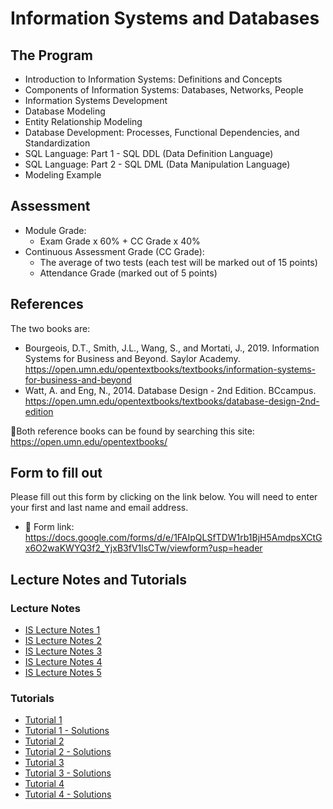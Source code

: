 # Information Systems and Databases
## The Program
- Introduction to Information Systems: Definitions and Concepts
- Components of Information Systems: Databases, Networks, People
- Information Systems Development
- Database Modeling
- Entity Relationship Modeling
- Database Development: Processes, Functional Dependencies, and Standardization
- SQL Language: Part 1 - SQL DDL (Data Definition Language)
- SQL Language: Part 2 - SQL DML (Data Manipulation Language)
- Modeling Example

## Assessment

- Module Grade:
  - Exam Grade x 60% + CC Grade x 40%
- Continuous Assessment Grade (CC Grade):
  - The average of two tests (each test will be marked out of 15 points)
  - Attendance Grade (marked out of 5 points)
 ## References
The two books are:

- Bourgeois, D.T., Smith, J.L., Wang, S., and Mortati, J., 2019. Information Systems for Business and Beyond. Saylor Academy. https://open.umn.edu/opentextbooks/textbooks/information-systems-for-business-and-beyond
- Watt, A. and Eng, N., 2014. Database Design - 2nd Edition. BCcampus. https://open.umn.edu/opentextbooks/textbooks/database-design-2nd-edition

📝Both reference books can be found by searching this site: https://open.umn.edu/opentextbooks/

## Form to fill out
Please fill out this form by clicking on the link below. You will need to enter your first and last name and email address.
- 🔗 Form link: https://docs.google.com/forms/d/e/1FAIpQLSfTDW1rb1BjH5AmdpsXCtGx6O2waKWYQ3f2_YjxB3fV1lsCTw/viewform?usp=header

## Lecture Notes and Tutorials

### Lecture Notes

- [IS Lecture Notes 1](https://github.com/amina-delali-univ/SIBD-2025-2026/blob/main/Lectures/IS%20-%20Course%201%20-%20EN.pdf)
- [IS Lecture Notes 2](https://github.com/amina-delali-univ/SIBD-2025-2026/blob/main/Lectures/IS%20-%20Course%202%20-%20EN.pdf)
- [IS Lecture Notes 3](https://github.com/amina-delali-univ/SIBD-2025-2026/blob/main/Lectures/IS%20-%20Course%203%20-%20EN.pdf)
- [IS Lecture Notes 4](https://github.com/amina-delali-univ/SIBD-2025-2026/blob/main/Lectures/IS%20-%20Course%204%20-%20EN.pdf)
- [IS Lecture Notes 5](https://github.com/amina-delali-univ/SIBD-2025-2026/blob/main/Lectures/IS%20-%20Course%205%20-%20EN.pdf)


### Tutorials

- [Tutorial 1](https://github.com/amina-delali-univ/SIBD-2025-2026/blob/main/Tutorials/Tutorial%201.pdf)
- [Tutorial 1 - Solutions](https://github.com/amina-delali-univ/SIBD-2025-2026/blob/main/Tutorials/Tutorial%201%20Solutions.pdf)
- [Tutorial 2](https://github.com/amina-delali-univ/SIBD-2025-2026/blob/main/Tutorials/Tutorial%202.pdf)
- [Tutorial 2 - Solutions](https://github.com/amina-delali-univ/SIBD-2025-2026/blob/main/Tutorials/Tutorial%202%20Solution.pdf)
- [Tutorial 3](https://github.com/amina-delali-univ/SIBD-2025-2026/blob/main/Tutorials/Tutorial%203.pdf)
- [Tutorial 3 - Solutions](https://github.com/amina-delali-univ/SIBD-2025-2026/blob/main/Tutorials/Tutorial%203%20Solutions.pdf)
- [Tutorial 4](https://github.com/amina-delali-univ/SIBD-2025-2026/blob/main/Tutorials/Tutorial%204.pdf)
- [Tutorial 4 - Solutions](https://github.com/amina-delali-univ/SIBD-2025-2026/blob/main/Tutorials/Tutorial%204%20Solutions.pdf)



